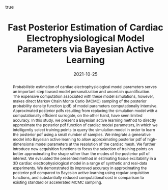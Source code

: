 ---
title: 
  Fast Posterior Estimation of Cardiac Electrophysiological Model Parameters via
  Bayesian Active Learning
date: '2021-10-25'
authors:
  - Md Shakil Zaman
  - Jwala Dhamala
  - admin
  - John L. Sapp
  - B Milan Horácek
  - Katherine C Wu
  - Natalia A Trayanova
  - Linwei Wang
publication_types:
  - '2'
publication: 'In *frontiers in Physiology*. '
abstract: 
  Probabilistic estimation of cardiac electrophysiological model parameters serves an important step toward model personalization and uncertain quantification. The expensive computation associated with these model simulations, however, makes direct Markov Chain Monte Carlo (MCMC) sampling of the posterior probability density function (pdf) of model parameters computationally intensive. Approximated posterior pdfs resulting from replacing the simulation model with a computationally efficient surrogate, on the other hand, have seen limited accuracy. In this study, we present a Bayesian active learning method to directly approximate the posterior pdf function of cardiac model parameters, in which we intelligently select training points to query the simulation model in order to learn the posterior pdf using a small number of samples. We integrate a generative model into Bayesian active learning to allow approximating posterior pdf of high-dimensional model parameters at the resolution of the cardiac mesh. We further introduce new acquisition functions to focus the selection of training points on better approximating the shape rather than the modes of the posterior pdf of interest. We evaluated the presented method in estimating tissue excitability in a 3D cardiac electrophysiological model in a range of synthetic and real-data experiments. We demonstrated its improved accuracy in approximating the posterior pdf compared to Bayesian active learning using regular acquisition functions, and substantially reduced computational cost in comparison to existing standard or accelerated MCMC sampling.
summary: 
  We present a Bayesian active learning method to directly approximate the posterior pdf function of cardiac model parameters, in which we intelligently select training points to query the simulation model in order to learn the posterior pdf using a small number of samples. We integrate a generative model into Bayesian active learning to allow approximating posterior pdf of high-dimensional model parameters at the resolution of the cardiac mesh.
image_preview: frontiers.jpeg
selected: true
projects: []
url_pdf: 'https://www.ncbi.nlm.nih.gov/pmc/articles/PMC8573318/'
url_preprint: ''
url_code: ''
url_dataset: ''
url_project: ''
url_slides: ''
url_video: ''
url_poster: ''
url_source: ''
math: true
highlight: true

---